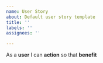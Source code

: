 ```yaml
---
name: User Story
about: Default user story template
title: ''
labels: ''
assignees: ''

---
```


As a **user** I can **action** so that **benefit**
